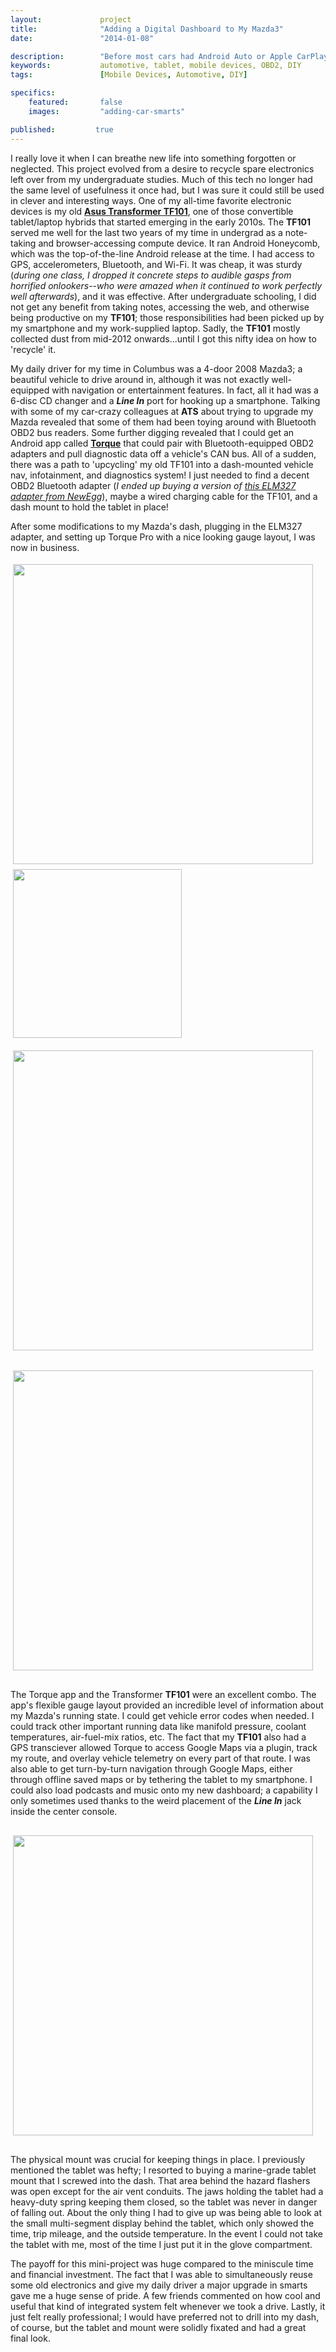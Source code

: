```yaml
---
layout:             project
title:              "Adding a Digital Dashboard to My Mazda3"
date:               "2014-01-08"

description:        "Before most cars had Android Auto or Apple CarPlay, I added an tablet and OBD2 reader to my Mazda3 so I could have advanced navigation, vehicle diagnostics, and in-car intelligence at my fingertips."
keywords:           automotive, tablet, mobile devices, OBD2, DIY
tags:               [Mobile Devices, Automotive, DIY]

specifics:
    featured:       false
    images:         "adding-car-smarts"

published:         true
---
```


I really love it when I can breathe new life into something forgotten or neglected. This project evolved from a desire to recycle spare electronics left over from my undergraduate studies. Much of this tech no longer had the same level of usefulness it once had, but I was sure it could still be used in clever and interesting ways. One of my all-time favorite electronic devices is my old **[Asus Transformer TF101](https://www.laptopmag.com/reviews/tablets/asus-eee-pad-transformer-tf101)**, one of those convertible tablet/laptop hybrids that started emerging in the early 2010s. The **TF101** served me well for the last two years of my time in undergrad as a note-taking and browser-accessing compute device. It ran Android Honeycomb, which was the top-of-the-line Android release at the time. I had access to GPS, accelerometers, Bluetooth, and Wi-Fi. It was cheap, it was sturdy (_during one class, I dropped it concrete steps to audible gasps from horrified onlookers--who were amazed when it continued to work perfectly well afterwards_), and it was effective. After undergraduate schooling, I did not get any benefit from taking notes, accessing the web, and otherwise being productive on my **TF101**; those responsibilities had been picked up by my smartphone and my work-supplied laptop. Sadly, the **TF101** mostly collected dust from mid-2012 onwards...until I got this nifty idea on how to 'recycle' it.

My daily driver for my time in Columbus was a 4-door 2008 Mazda3; a beautiful vehicle to drive around in, although it was not exactly well-equipped with navigation or entertainment features. In fact, all it had was a 6-disc CD changer and a **_Line In_** port for hooking up a smartphone. Talking with some of my car-crazy colleagues at **ATS** about trying to upgrade my Mazda revealed that some of them had been toying around with Bluetooth OBD2 bus readers. Some further digging revealed that I could get an Android app called **[Torque](https://play.google.com/store/apps/details?id=org.prowl.torque&hl=en_US)** that could pair with Bluetooth-equipped OBD2 adapters and pull diagnostic data off a vehicle's CAN bus. All of a sudden, there was a path to 'upcycling' my old TF101 into a dash-mounted vehicle nav, infotainment, and diagnostics system! I just needed to find a decent OBD2 Bluetooth adapter (_I ended up buying a version of [this ELM327 adapter from NewEgg](https://www.newegg.com/p/0KZ-00HS-00017)_), maybe a wired charging cable for the TF101, and a dash mount to hold the tablet in place!

After some modifications to my Mazda's dash, plugging in the ELM327 adapter, and setting up Torque Pro with a nice looking gauge layout, I was now in business.

<div class="project-image">
    <a href="{{ site.url }}/{{ site.assets.projects }}/{{ page.specifics.images }}/01_driver_view.png">
        <img src="{{ site.url }}/{{ site.assets.projects }}/{{ page.specifics.images }}/01_driver_view.png" width="480" style="margin:4px 4px 4px 4px">
    </a>
    <a href="{{ site.url }}/{{ site.assets.projects }}/{{ page.specifics.images }}/02_dash_view.png">
        <img src="{{ site.url }}/{{ site.assets.projects }}/{{ page.specifics.images }}/02_dash_view.png" width="270" style="margin:4px 4px 4px 4px">
    </a>
</div>

<div class="project-image">
    <a href="{{ site.url }}/{{ site.assets.projects }}/{{ page.specifics.images }}/03_gauge_display.png">
        <img src="{{ site.url }}/{{ site.assets.projects }}/{{ page.specifics.images }}/03_gauge_display.png" width="480" style="margin:16px 4px 16px 4px">
    </a>
    <a href="{{ site.url }}/{{ site.assets.projects }}/{{ page.specifics.images }}/04_map_display.png">
        <img src="{{ site.url }}/{{ site.assets.projects }}/{{ page.specifics.images }}/04_map_display.png" width="480" style="margin:16px 4px 16px 4px">
    </a>
</div>

The Torque app and the Transformer **TF101** were an excellent combo. The app's flexible gauge layout provided an incredible level of information about my Mazda's running state. I could get vehicle error codes when needed. I could track other important running data like manifold pressure, coolant temperatures, air-fuel-mix ratios, etc. The fact that my **TF101** also had a GPS transciever allowed Torque to access Google Maps via a plugin, track my route, and overlay vehicle telemetry on every part of that route. I was also able to get turn-by-turn navigation through Google Maps, either through offline saved maps or by tethering the tablet to my smartphone. I could also load podcasts and music onto my new dashboard; a capability I only sometimes used thanks to the weird placement of the **_Line In_** jack inside the center console.

<div class="project-image">
    <a href="{{ site.url }}/{{ site.assets.projects }}/{{ page.specifics.images }}/05_mounting.png">
        <img src="{{ site.url }}/{{ site.assets.projects }}/{{ page.specifics.images }}/05_mounting.png" width="480" style="margin:16px 4px 16px 4px">
    </a>
</div>

The physical mount was crucial for keeping things in place. I previously mentioned the tablet was hefty; I resorted to buying a marine-grade tablet mount that I screwed into the dash. That area behind the hazard flashers was open except for the air vent conduits. The jaws holding the tablet had a heavy-duty spring keeping them closed, so the tablet was never in danger of falling out. About the only thing I had to give up was being able to look at the small multi-segment display behind the tablet, which only showed the time, trip mileage, and the outside temperature. In the event I could not take the tablet with me, most of the time I just put it in the glove compartment.

The payoff for this mini-project was huge compared to the miniscule time and financial investment. The fact that I was able to simultaneously reuse some old electronics and give my daily driver a major upgrade in smarts gave me a huge sense of pride. A few friends commented on how cool and useful that kind of integrated system felt whenever we took a drive. Lastly, it just felt really professional; I would have preferred not to drill into my dash, of course, but the tablet and mount were solidly fixated and had a great final look.
